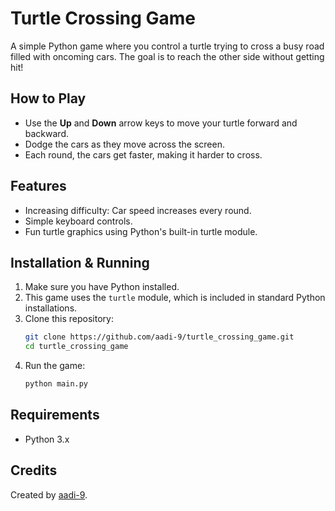 # Turtle Crossing Game

A simple Python game where you control a turtle trying to cross a busy road filled with oncoming cars. The goal is to reach the other side without getting hit!

## How to Play

- Use the **Up** and **Down** arrow keys to move your turtle forward and backward.
- Dodge the cars as they move across the screen.
- Each round, the cars get faster, making it harder to cross.

## Features

- Increasing difficulty: Car speed increases every round.
- Simple keyboard controls.
- Fun turtle graphics using Python's built-in turtle module.

## Installation & Running

1. Make sure you have Python installed.
2. This game uses the `turtle` module, which is included in standard Python installations.
3. Clone this repository:
   ```bash
   git clone https://github.com/aadi-9/turtle_crossing_game.git
   cd turtle_crossing_game
   ```
4. Run the game:
   ```bash
   python main.py
   ```

## Requirements

- Python 3.x

## Credits

Created by [aadi-9](https://github.com/aadi-9).

